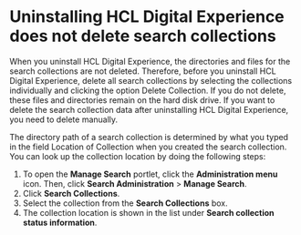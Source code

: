 # Uninstalling HCL Digital Experience does not delete search collections

When you uninstall HCL Digital Experience, the directories and files for the search collections are not deleted. Therefore, before you uninstall HCL Digital Experience, delete all search collections by selecting the collections individually and clicking the option Delete Collection. If you do not delete, these files and directories remain on the hard disk drive. If you want to delete the search collection data after uninstalling HCL Digital Experience, you need to delete manually.

The directory path of a search collection is determined by what you typed in the field Location of Collection when you created the search collection. You can look up the collection location by doing the following steps:

1.  To open the **Manage Search** portlet, click the **Administration menu** icon. Then, click **Search Administration** \> **Manage Search**.
2.  Click **Search Collections**.
3.  Select the collection from the **Search Collections** box.
4.  The collection location is shown in the list under **Search collection status information**.
